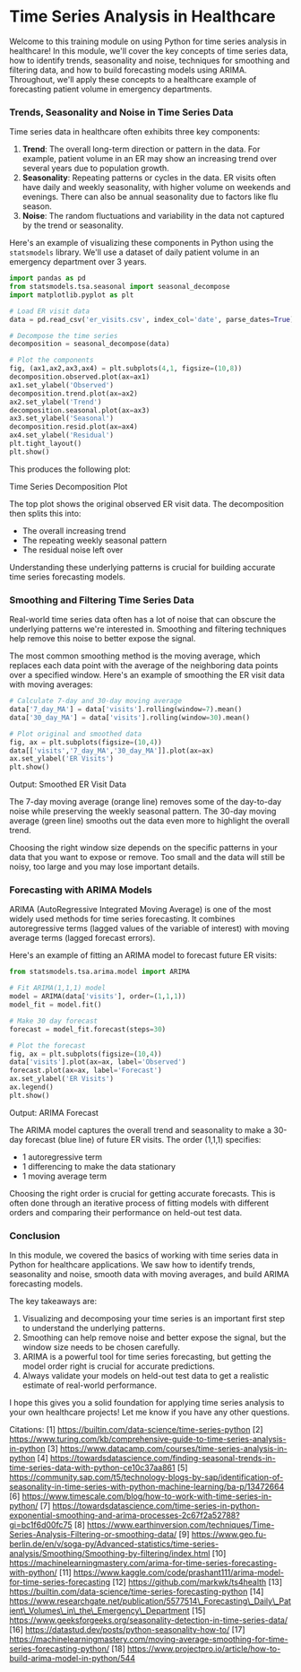 # Time Series Analysis in Healthcare

Welcome to this training module on using Python for time series analysis in healthcare! In this module, we'll cover the key concepts of time series data, how to identify trends, seasonality and noise, techniques for smoothing and filtering data, and how to build forecasting models using ARIMA. Throughout, we'll apply these concepts to a healthcare example of forecasting patient volume in emergency departments.

### Trends, Seasonality and Noise in Time Series Data

Time series data in healthcare often exhibits three key components:

1. **Trend**: The overall long-term direction or pattern in the data. For example, patient volume in an ER may show an increasing trend over several years due to population growth.
2. **Seasonality**: Repeating patterns or cycles in the data. ER visits often have daily and weekly seasonality, with higher volume on weekends and evenings. There can also be annual seasonality due to factors like flu season.
3. **Noise**: The random fluctuations and variability in the data not captured by the trend or seasonality.

Here's an example of visualizing these components in Python using the `statsmodels` library. We'll use a dataset of daily patient volume in an emergency department over 3 years.

```python
import pandas as pd
from statsmodels.tsa.seasonal import seasonal_decompose
import matplotlib.pyplot as plt

# Load ER visit data 
data = pd.read_csv('er_visits.csv', index_col='date', parse_dates=True)

# Decompose the time series 
decomposition = seasonal_decompose(data)

# Plot the components
fig, (ax1,ax2,ax3,ax4) = plt.subplots(4,1, figsize=(10,8))
decomposition.observed.plot(ax=ax1)
ax1.set_ylabel('Observed')
decomposition.trend.plot(ax=ax2)
ax2.set_ylabel('Trend')  
decomposition.seasonal.plot(ax=ax3)
ax3.set_ylabel('Seasonal')
decomposition.resid.plot(ax=ax4)
ax4.set_ylabel('Residual')
plt.tight_layout()
plt.show()
```

This produces the following plot:

Time Series Decomposition Plot

The top plot shows the original observed ER visit data. The decomposition then splits this into:

* The overall increasing trend
* The repeating weekly seasonal pattern
* The residual noise left over

Understanding these underlying patterns is crucial for building accurate time series forecasting models.

### Smoothing and Filtering Time Series Data

Real-world time series data often has a lot of noise that can obscure the underlying patterns we're interested in. Smoothing and filtering techniques help remove this noise to better expose the signal.

The most common smoothing method is the moving average, which replaces each data point with the average of the neighboring data points over a specified window. Here's an example of smoothing the ER visit data with moving averages:

```python
# Calculate 7-day and 30-day moving average
data['7_day_MA'] = data['visits'].rolling(window=7).mean()
data['30_day_MA'] = data['visits'].rolling(window=30).mean()

# Plot original and smoothed data
fig, ax = plt.subplots(figsize=(10,4))
data[['visits','7_day_MA','30_day_MA']].plot(ax=ax)
ax.set_ylabel('ER Visits')
plt.show()
```

Output: Smoothed ER Visit Data

The 7-day moving average (orange line) removes some of the day-to-day noise while preserving the weekly seasonal pattern. The 30-day moving average (green line) smooths out the data even more to highlight the overall trend.

Choosing the right window size depends on the specific patterns in your data that you want to expose or remove. Too small and the data will still be noisy, too large and you may lose important details.

### Forecasting with ARIMA Models

ARIMA (AutoRegressive Integrated Moving Average) is one of the most widely used methods for time series forecasting. It combines autoregressive terms (lagged values of the variable of interest) with moving average terms (lagged forecast errors).

Here's an example of fitting an ARIMA model to forecast future ER visits:

```python
from statsmodels.tsa.arima.model import ARIMA

# Fit ARIMA(1,1,1) model
model = ARIMA(data['visits'], order=(1,1,1))
model_fit = model.fit()

# Make 30 day forecast
forecast = model_fit.forecast(steps=30)

# Plot the forecast
fig, ax = plt.subplots(figsize=(10,4))
data['visits'].plot(ax=ax, label='Observed')
forecast.plot(ax=ax, label='Forecast')
ax.set_ylabel('ER Visits')
ax.legend()
plt.show()
```

Output: ARIMA Forecast

The ARIMA model captures the overall trend and seasonality to make a 30-day forecast (blue line) of future ER visits. The order (1,1,1) specifies:

* 1 autoregressive term
* 1 differencing to make the data stationary
* 1 moving average term

Choosing the right order is crucial for getting accurate forecasts. This is often done through an iterative process of fitting models with different orders and comparing their performance on held-out test data.

### Conclusion

In this module, we covered the basics of working with time series data in Python for healthcare applications. We saw how to identify trends, seasonality and noise, smooth data with moving averages, and build ARIMA forecasting models.

The key takeaways are:

1. Visualizing and decomposing your time series is an important first step to understand the underlying patterns.
2. Smoothing can help remove noise and better expose the signal, but the window size needs to be chosen carefully.
3. ARIMA is a powerful tool for time series forecasting, but getting the model order right is crucial for accurate predictions.
4. Always validate your models on held-out test data to get a realistic estimate of real-world performance.

I hope this gives you a solid foundation for applying time series analysis to your own healthcare projects! Let me know if you have any other questions.

Citations: \[1] https://builtin.com/data-science/time-series-python \[2] https://www.turing.com/kb/comprehensive-guide-to-time-series-analysis-in-python \[3] https://www.datacamp.com/courses/time-series-analysis-in-python \[4] https://towardsdatascience.com/finding-seasonal-trends-in-time-series-data-with-python-ce10c37aa861 \[5] https://community.sap.com/t5/technology-blogs-by-sap/identification-of-seasonality-in-time-series-with-python-machine-learning/ba-p/13472664 \[6] https://www.timescale.com/blog/how-to-work-with-time-series-in-python/ \[7] https://towardsdatascience.com/time-series-in-python-exponential-smoothing-and-arima-processes-2c67f2a52788?gi=bc1f6d00fc75 \[8] https://www.earthinversion.com/techniques/Time-Series-Analysis-Filtering-or-smoothing-data/ \[9] https://www.geo.fu-berlin.de/en/v/soga-py/Advanced-statistics/time-series-analysis/Smoothing/Smoothing-by-filtering/index.html \[10] https://machinelearningmastery.com/arima-for-time-series-forecasting-with-python/ \[11] https://www.kaggle.com/code/prashant111/arima-model-for-time-series-forecasting \[12] https://github.com/markwk/ts4health \[13] https://builtin.com/data-science/time-series-forecasting-python \[14] https://www.researchgate.net/publication/5577514\_Forecasting\_Daily\_Patient\_Volumes\_in\_the\_Emergency\_Department \[15] https://www.geeksforgeeks.org/seasonality-detection-in-time-series-data/ \[16] https://datastud.dev/posts/python-seasonality-how-to/ \[17] https://machinelearningmastery.com/moving-average-smoothing-for-time-series-forecasting-python/ \[18] https://www.projectpro.io/article/how-to-build-arima-model-in-python/544
